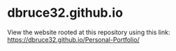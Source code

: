 # dbruce32.github.io
View the website rooted at this repository using this link: https://dbruce32.github.io/Personal-Portfolio/
